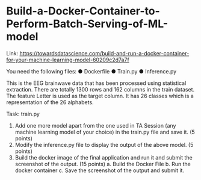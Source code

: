 # Build-a-Docker-Container-to-Perform-Batch-Serving-of-ML-model

Link:
https://towardsdatascience.com/build-and-run-a-docker-container-for-your-machine-learning-model-60209c2d7a7f

You need the following files:
● Dockerfile
● Train.py
● Inference.py

This is the EEG brainwave data that has been processed using statistical extraction.
There are totally 1300 rows and 162 columns in the train dataset. The feature Letter is
used as the target column. It has 26 classes which is a representation of the 26
alphabets.

Task:
train.py
1. Add one more model apart from the one used in TA Session (any machine
learning model of your choice) in the train.py file and save it. (5 points)
2. Modify the inference.py file to display the output of the above model. (5 points)
3. Build the docker image of the final application and run it and submit the
screenshot of the output. (15 points)
a. Build the Docker File
b. Run the docker container
c. Save the screenshot of the output and submit it.
